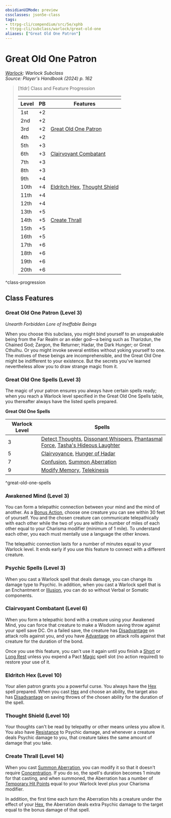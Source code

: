 ```yaml
---
obsidianUIMode: preview
cssclasses: json5e-class
tags:
- ttrpg-cli/compendium/src/5e/xphb
- ttrpg-cli/subclass/warlock/great-old-one
aliases: ["Great Old One Patron"]
---
```

# Great Old One Patron
*[Warlock](./warlock-xphb.md): Warlock Subclass*  
*Source: Player's Handbook (2024) p. 162*  

> [!tldr] Class and Feature Progression
> 
> <table class="class-progression">
> <thead>
> <tr><th colspan='3'></th></tr>
> <tr class="class-progression"><th class"level">Level</th><th class"pb">PB</th><th class"feature">Features</th></tr>
> </thead><tbody>
> <tr class="class-progression"><td class"level">1st</td><td class"pb">+2</td><td class"feature"></td></tr>
> <tr class="class-progression"><td class"level">2nd</td><td class"pb">+2</td><td class"feature"></td></tr>
> <tr class="class-progression"><td class"level">3rd</td><td class"pb">+2</td><td class"feature"><a href='#Great Old One Patron (Level 3)' class='internal-link'>Great Old One Patron</a></td></tr>
> <tr class="class-progression"><td class"level">4th</td><td class"pb">+2</td><td class"feature"></td></tr>
> <tr class="class-progression"><td class"level">5th</td><td class"pb">+3</td><td class"feature"></td></tr>
> <tr class="class-progression"><td class"level">6th</td><td class"pb">+3</td><td class"feature"><a href='#Clairvoyant Combatant (Level 6)' class='internal-link'>Clairvoyant Combatant</a></td></tr>
> <tr class="class-progression"><td class"level">7th</td><td class"pb">+3</td><td class"feature"></td></tr>
> <tr class="class-progression"><td class"level">8th</td><td class"pb">+3</td><td class"feature"></td></tr>
> <tr class="class-progression"><td class"level">9th</td><td class"pb">+4</td><td class"feature"></td></tr>
> <tr class="class-progression"><td class"level">10th</td><td class"pb">+4</td><td class"feature"><a href='#Eldritch Hex (Level 10)' class='internal-link'>Eldritch Hex</a>, <a href='#Thought Shield (Level 10)' class='internal-link'>Thought Shield</a></td></tr>
> <tr class="class-progression"><td class"level">11th</td><td class"pb">+4</td><td class"feature"></td></tr>
> <tr class="class-progression"><td class"level">12th</td><td class"pb">+4</td><td class"feature"></td></tr>
> <tr class="class-progression"><td class"level">13th</td><td class"pb">+5</td><td class"feature"></td></tr>
> <tr class="class-progression"><td class"level">14th</td><td class"pb">+5</td><td class"feature"><a href='#Create Thrall (Level 14)' class='internal-link'>Create Thrall</a></td></tr>
> <tr class="class-progression"><td class"level">15th</td><td class"pb">+5</td><td class"feature"></td></tr>
> <tr class="class-progression"><td class"level">16th</td><td class"pb">+5</td><td class"feature"></td></tr>
> <tr class="class-progression"><td class"level">17th</td><td class"pb">+6</td><td class"feature"></td></tr>
> <tr class="class-progression"><td class"level">18th</td><td class"pb">+6</td><td class"feature"></td></tr>
> <tr class="class-progression"><td class"level">19th</td><td class"pb">+6</td><td class"feature"></td></tr>
> <tr class="class-progression"><td class"level">20th</td><td class"pb">+6</td><td class"feature"></td></tr>
> </tbody></table>

^class-progression


## Class Features

### Great Old One Patron (Level 3)

*Unearth Forbidden Lore of Ineffable Beings*

When you choose this subclass, you might bind yourself to an unspeakable being from the Far Realm or an elder god—a being such as Tharizdun, the Chained God; Zargon, the Returner; Hadar, the Dark Hunger; or Great Cthulhu. Or you might invoke several entities without yoking yourself to one. The motives of these beings are incomprehensible, and the Great Old One might be indifferent to your existence. But the secrets you've learned nevertheless allow you to draw strange magic from it.

### Great Old One Spells (Level 3)

The magic of your patron ensures you always have certain spells ready; when you reach a Warlock level specified in the Great Old One Spells table, you thereafter always have the listed spells prepared.

**Great Old One Spells**

| Warlock Level | Spells |
|---------------|--------|
| 3 | [Detect Thoughts](Misc%20Files/CLI/compendium/spells/detect-thoughts-xphb.md), [Dissonant Whispers](Misc%20Files/CLI/compendium/spells/dissonant-whispers-xphb.md), [Phantasmal Force](Misc%20Files/CLI/compendium/spells/phantasmal-force-xphb.md), [Tasha's Hideous Laughter](Misc%20Files/CLI/compendium/spells/tashas-hideous-laughter-xphb.md) |
| 5 | [Clairvoyance](Misc%20Files/CLI/compendium/spells/clairvoyance-xphb.md), [Hunger of Hadar](Misc%20Files/CLI/compendium/spells/hunger-of-hadar-xphb.md) |
| 7 | [Confusion](Misc%20Files/CLI/compendium/spells/confusion-xphb.md), [Summon Aberration](Misc%20Files/CLI/compendium/spells/summon-aberration-xphb.md) |
| 9 | [Modify Memory](Misc%20Files/CLI/compendium/spells/modify-memory-xphb.md), [Telekinesis](Misc%20Files/CLI/compendium/spells/telekinesis-xphb.md) |
^great-old-one-spells

### Awakened Mind (Level 3)

You can form a telepathic connection between your mind and the mind of another. As a [Bonus Action](Misc%20Files/CLI/rules/variant-rules/bonus-action-xphb.md), choose one creature you can see within 30 feet of yourself. You and the chosen creature can communicate telepathically with each other while the two of you are within a number of miles of each other equal to your Charisma modifier (minimum of 1 mile). To understand each other, you each must mentally use a language the other knows.

The telepathic connection lasts for a number of minutes equal to your Warlock level. It ends early if you use this feature to connect with a different creature.

### Psychic Spells (Level 3)

When you cast a Warlock spell that deals damage, you can change its damage type to Psychic. In addition, when you cast a Warlock spell that is an Enchantment or [Illusion](Misc%20Files/CLI/rules/variant-rules/illusions-xphb.md), you can do so without Verbal or Somatic components.

### Clairvoyant Combatant (Level 6)

When you form a telepathic bond with a creature using your Awakened Mind, you can force that creature to make a Wisdom saving throw against your spell save DC. On a failed save, the creature has [Disadvantage](Misc%20Files/CLI/rules/variant-rules/disadvantage-xphb.md) on attack rolls against you, and you have [Advantage](Misc%20Files/CLI/rules/variant-rules/advantage-xphb.md) on attack rolls against that creature for the duration of the bond.

Once you use this feature, you can't use it again until you finish a [Short](Misc%20Files/CLI/rules/variant-rules/short-rest-xphb.md) or [Long Rest](Misc%20Files/CLI/rules/variant-rules/long-rest-xphb.md) unless you expend a Pact [Magic](Misc%20Files/CLI/rules/actions.md#Magic) spell slot (no action required) to restore your use of it.

### Eldritch Hex (Level 10)

Your alien patron grants you a powerful curse. You always have the [Hex](Misc%20Files/CLI/compendium/spells/hex-xphb.md) spell prepared. When you cast [Hex](Misc%20Files/CLI/compendium/spells/hex-xphb.md) and choose an ability, the target also has [Disadvantage](Misc%20Files/CLI/rules/variant-rules/disadvantage-xphb.md) on saving throws of the chosen ability for the duration of the spell.

### Thought Shield (Level 10)

Your thoughts can't be read by telepathy or other means unless you allow it. You also have [Resistance](Misc%20Files/CLI/rules/variant-rules/resistance-xphb.md) to Psychic damage, and whenever a creature deals Psychic damage to you, that creature takes the same amount of damage that you take.

### Create Thrall (Level 14)

When you cast [Summon Aberration](Misc%20Files/CLI/compendium/spells/summon-aberration-xphb.md), you can modify it so that it doesn't require [Concentration](Misc%20Files/CLI/rules/conditions.md#Concentration). If you do so, the spell's duration becomes 1 minute for that casting, and when summoned, the Aberration has a number of [Temporary Hit Points](Misc%20Files/CLI/rules/variant-rules/temporary-hit-points-xphb.md) equal to your Warlock level plus your Charisma modifier.

In addition, the first time each turn the Aberration hits a creature under the effect of your [Hex](Misc%20Files/CLI/compendium/spells/hex-xphb.md), the Aberration deals extra Psychic damage to the target equal to the bonus damage of that spell.
